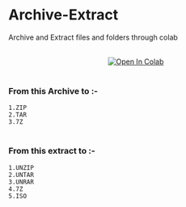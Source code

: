 # Archive-Extract
Archive and Extract files and folders through colab <br/><br/>
 <center><a href="https://colab.research.google.com/github/TheKVT/Archive-Extract/blob/main/Archive_Extract.ipynb" target="_parent"><img src="https://colab.research.google.com/assets/colab-badge.svg" alt="Open In Colab"/></a></center><br/>
     
### __From this Archive to :-__<br>
`1.ZIP`<BR>`2.TAR`<BR>`3.7Z`
<br/><br/>
### __From this extract to :-__<br>
 `1.UNZIP`<br>`2.UNTAR`<br>`3.UNRAR`<br>`4.7Z`<br>`5.ISO`<br>
 

